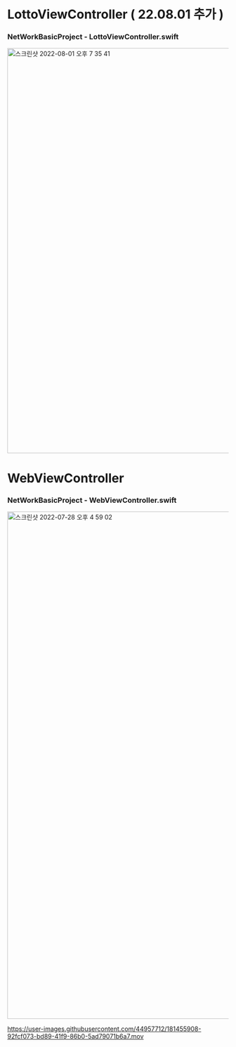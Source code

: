 # LottoViewController ( 22.08.01 추가 )

### NetWorkBasicProject - LottoViewController.swift

<img width="923" alt="스크린샷 2022-08-01 오후 7 35 41" src="https://user-images.githubusercontent.com/44957712/182130428-f8932a5a-c30a-439d-8714-d470ace089f0.png">


# WebViewController


### NetWorkBasicProject - WebViewController.swift


<img width="1156" alt="스크린샷 2022-07-28 오후 4 59 02" src="https://user-images.githubusercontent.com/44957712/181453631-4bedb395-cd0a-4b18-8d88-0ee02aa10572.png">

https://user-images.githubusercontent.com/44957712/181455908-92fcf073-bd89-41f9-86b0-5ad79071b6a7.mov

